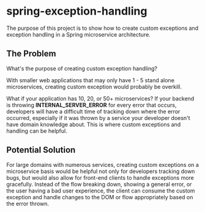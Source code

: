 # spring-exception-handling
The purpose of this project is to show how to create custom exceptions and exception handling in a Spring microservice architecture.

## The Problem
What's the purpose of creating custom exception handling?

With smaller web applications that may only have 1 - 5 stand alone microservices, creating custom exception would probably be overkill.

What if your application has 10, 20, or 50+ microservices? If your backend is throwing **INTERNAL_SERVER_ERROR** for every error that occurs, developers will have
a difficult time of tracking down where the error occurred, especially if it was thrown by a service your developer doesn't have domain knowledge about. This is where custom exceptions
and handling can be helpful.

## Potential Solution
For large domains with numerous services, creating custom exceptions on a microservice basis would be helpful not only for developers tracking down bugs, but would also allow for
front-end clients to handle exceptions more gracefully. Instead of the flow breaking down, showing a general error, or the user having a bad user experience, the client can consume
the custom exception and handle changes to the DOM or flow appropriately based on the error thrown.